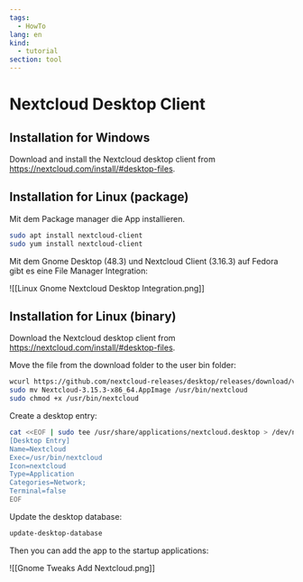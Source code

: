```yaml
---
tags:
  - HowTo
lang: en
kind:
  - tutorial
section: tool
---
```

# Nextcloud Desktop Client

## Installation for Windows

Download and install the Nextcloud desktop client from <https://nextcloud.com/install/#desktop-files>.

## Installation for Linux (package)

Mit dem Package manager die App installieren.

```bash
sudo apt install nextcloud-client
sudo yum install nextcloud-client
```

Mit dem Gnome Desktop (48.3) und Nextcloud Client (3.16.3) auf Fedora gibt es eine File Manager Integration:

![[Linux Gnome Nextcloud Desktop Integration.png]]

## Installation for Linux (binary)

Download the Nextcloud desktop client from <https://nextcloud.com/install/#desktop-files>.

Move the file from the download folder to the user bin folder:

```bash
wcurl https://github.com/nextcloud-releases/desktop/releases/download/v3.15.3/Nextcloud-3.15.3-x86_64.AppImage
sudo mv Nextcloud-3.15.3-x86_64.AppImage /usr/bin/nextcloud
sudo chmod +x /usr/bin/nextcloud
```

Create a desktop entry:

```bash
cat <<EOF | sudo tee /usr/share/applications/nextcloud.desktop > /dev/null
[Desktop Entry]
Name=Nextcloud
Exec=/usr/bin/nextcloud
Icon=nextcloud
Type=Application
Categories=Network;
Terminal=false
EOF
```

Update the desktop database:

```bash
update-desktop-database
```

Then you can add the app to the startup applications:

![[Gnome Tweaks Add Nextcloud.png]]
